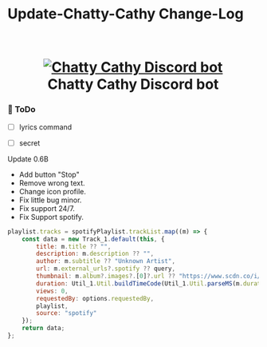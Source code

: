 # Update-Chatty-Cathy Change-Log
<h1 align="center">
  <br>
  <a href=""><img src="https://o.remove.bg/downloads/e179117d-3ab3-4c5f-a031-66b84c677a6e/chatty_cathy-removebg-preview.png" alt="Chatty Cathy Discord bot"></a>
  <br>
  Chatty Cathy Discord bot
  <br>
</h1>

### 📝 ToDo 

- [ ] lyrics command
- [ ] secret 


Update 0.6B

- Add button "Stop"
- Remove wrong text.
- Change icon profile.
- Fix little bug minor.
- Fix support 24/7.
- Fix Support spotify.

```js
playlist.tracks = spotifyPlaylist.trackList.map((m) => {
    const data = new Track_1.default(this, {
        title: m.title ?? "",
        description: m.description ?? "",
        author: m.subtitle ?? "Unknown Artist",
        url: m.external_urls?.spotify ?? query,
        thumbnail: m.album?.images?.[0]?.url ?? "https://www.scdn.co/i/_global/twitter_card-default.jpg",
        duration: Util_1.Util.buildTimeCode(Util_1.Util.parseMS(m.duration)),
        views: 0,
        requestedBy: options.requestedBy,
        playlist,
        source: "spotify"
    });
    return data;
};
```


